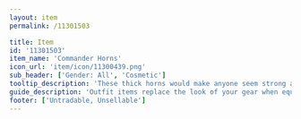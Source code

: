 ```yaml
---
layout: item
permalink: /11301503

title: Item
id: '11301503'
item_name: 'Commander Horns'
icon_url: 'item/icon/11300439.png'
sub_header: ['Gender: All', 'Cosmetic']
tooltip_description: 'These thick horns would make anyone seem strong and determined.'
guide_description: 'Outfit items replace the look of your gear when equipped.'
footer: ['Untradable, Unsellable']
---
```

